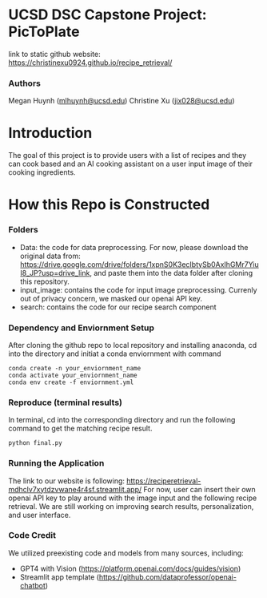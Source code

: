 # UCSD DSC Capstone Project: PicToPlate
link to static github website: https://christinexu0924.github.io/recipe_retrieval/
### Authors
Megan Huynh (mlhuynh@ucsd.edu)
Christine Xu (jix028@ucsd.edu)

# Introduction
The goal of this project is to provide users with a list of recipes and they can cook based and an AI cooking assistant on a user input image of their cooking ingredients. 

# How this Repo is Constructed

### Folders
- Data: the code for data preprocessing. For now, please download the original data from: https://drive.google.com/drive/folders/1xpnS0K3ecIbtySb0AxIhGMr7YiuI8_JP?usp=drive_link, and paste them into the data folder after cloning this repository. 
- input_image: contains the code for input image preprocessing. Currenly out of privacy concern, we masked our openai API key.  
- search: contains the code for our recipe search component

### Dependency and Enviornment Setup
After cloning the github repo to local repository and installing anaconda, cd into the directory and initiat a conda enviornment with command
```
conda create -n your_enviornment_name
conda activate your_enviornment_name
conda env create -f enviornment.yml
```
### Reproduce (terminal results)
In terminal, cd into the corresponding directory and run the following command to get the matching recipe result.
```
python final.py
```
### Running the Application
The link to our website is following: https://reciperetrieval-mdhclv7xytdzvwane4r4sf.streamlit.app/
For now, user can insert their own openai API key to play around with the image input and the following recipe retrieval. We are still working on improving search results, personalization, and user interface. 
### Code Credit
We utilized preexisting code and models from many sources, including:
- GPT4 with Vision (https://platform.openai.com/docs/guides/vision)
- Streamlit app template (https://github.com/dataprofessor/openai-chatbot)


